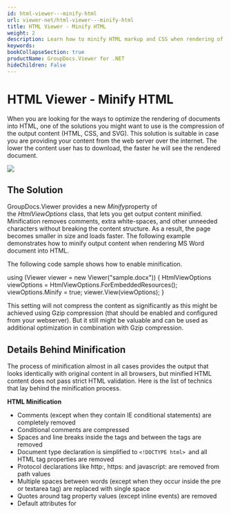 ```yaml
---
id: html-viewer---minify-html
url: viewer-net/html-viewer---minify-html
title: HTML Viewer - Minify HTML
weight: 2
description: Learn how to minify HTML markup and CSS when rendering of documents into HTML and make your HTML documents load faster with GroupDocs.Viewer.
keywords: 
bookCollapseSection: true
productName: GroupDocs.Viewer for .NET
hideChildren: False
---
```


# HTML Viewer - Minify HTML

When you are looking for the ways to optimize the rendering of documents into HTML, one of the solutions you might want to use is the compression of the output content (HTML, CSS, and SVG). This solution is suitable in case you are providing your content from the web server over the internet. The lower the content user has to download, the faster he will see the rendered document.

![](viewer-net/developer-guide/basic-usage/document-viewer---html-viewer/html-viewer---minify-html/85918023.jpg)

## The Solution

GroupDocs.Viewer provides a new *Minify*property of the *HtmlViewOptions* class, that lets you get output content minified. Minification removes comments, extra white-spaces, and other unneeded characters without breaking the content structure. As a result, the page becomes smaller in size and loads faster. The following example demonstrates how to minify output content when rendering MS Word document into HTML.

The following code sample shows how to enable minification.

using (Viewer viewer = new Viewer("sample.docx"))
{
	HtmlViewOptions viewOptions = HtmlViewOptions.ForEmbeddedResources();
    viewOptions.Minify = true;
    viewer.View(viewOptions);
}

This setting will not compress the content as significantly as this might be achieved using Gzip compression (that should be enabled and configured from your webserver). But it still might be valuable and can be used as additional optimization in combination with Gzip compression.

## Details Behind Minification

The process of minification almost in all cases provides the output that looks identically with original content in all browsers, but minified HTML content does not pass strict HTML validation. Here is the list of technics that lay behind the minification process.

**HTML Minification**

*   Comments (except when they contain IE conditional statements) are completely removed
*   Conditional comments are compressed
*   Spaces and line breaks inside the tags and between the tags are removed
*   Document type declaration is simplified to `<!DOCTYPE html> `and all HTML tag properties are removed
*   Protocol declarations like http:, https: and javascript: are removed from path values
*   Multiple spaces between words (except when they occur inside the pre or textarea tag) are replaced with single space
*   Quotes around tag property values (except inline events) are removed
*   Default attributes for <script>, <style> and <link> tags are removed
*   Boolean attributes are simplified, therefore <input type="text" disabled="disabled"> becomes <input type=text disabled>

**CSS Minification**

The embedded CSS content is minified when the *Minify*setting is on.

*   Remove all insignificant white-space.
*   Remove all comments.
*   Remove all unnecessary semicolon separators.
*   Reduce color values.
*   Reduce integer representations by removing leading and trailing zeros.
*   Remove unit specifiers from numeric zero values.

## More resources

### Advanced Usage Topics

To learn more about document viewing features, please refer to the [advanced usage section](Advanced%2Busage.html).

### GitHub Examples

You may easily run the code above and see the feature in action in our GitHub examples:

*   [GroupDocs.Viewer for .NET examples, plugins, and showcase](https://github.com/groupdocs-viewer/GroupDocs.Viewer-for-.NET)
    
*   [GroupDocs.Viewer for Java examples, plugins, and showcase](https://github.com/groupdocs-viewer/GroupDocs.Viewer-for-Java)
    
*   [Document Viewer for .NET MVC UI Example](https://github.com/groupdocs-viewer/GroupDocs.Viewer-for-.NET-MVC) 
    
*   [Document Viewer for .NET App WebForms UI Modern Example](https://github.com/groupdocs-viewer/GroupDocs.Viewer-for-.NET-WebForms)
    
*   [Document Viewer for Java App Dropwizard UI Modern Example](https://github.com/groupdocs-viewer/GroupDocs.Viewer-for-Java-Dropwizard)
    
*   [Document Viewer for Java Spring UI Example](https://github.com/groupdocs-viewer/GroupDocs.Viewer-for-Java-Spring)
    

### Free Online App

Along with full-featured .NET library we provide simple but powerful free Apps.

You are welcome to view Word, PDF, Excel, PowerPoint documents with free to use online **[GroupDocs Viewer App](https://products.groupdocs.app/viewer)**.

